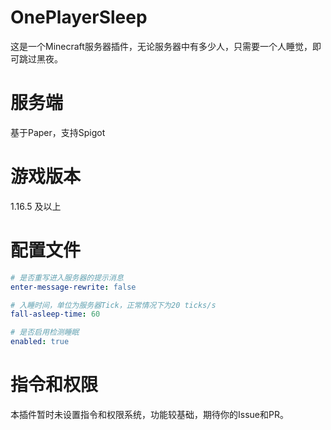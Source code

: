# OnePlayerSleep
这是一个Minecraft服务器插件，无论服务器中有多少人，只需要一个人睡觉，即可跳过黑夜。

# 服务端
基于Paper，支持Spigot

# 游戏版本
1.16.5 及以上

# 配置文件
```yaml
# 是否重写进入服务器的提示消息
enter-message-rewrite: false

# 入睡时间，单位为服务器Tick，正常情况下为20 ticks/s
fall-asleep-time: 60

# 是否启用检测睡眠
enabled: true
```

# 指令和权限
本插件暂时未设置指令和权限系统，功能较基础，期待你的Issue和PR。